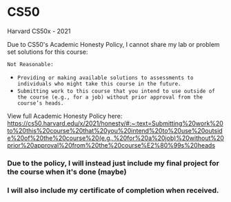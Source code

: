 # CS50
Harvard CS50x - 2021

Due to CS50's Academic Honesty Policy, I cannot share my lab or problem set solutions for this course:

`Not Reasonable:`
* `Providing or making available solutions to assessments to individuals who might take this course in the future.`
* `Submitting work to this course that you intend to use outside of the course (e.g., for a job) without prior approval from the course’s heads.`

View full Academic Honesty Policy here: https://cs50.harvard.edu/x/2021/honesty/#:~:text=Submitting%20work%20to%20this%20course%20that%20you%20intend%20to%20use%20outside%20of%20the%20course%20(e.g.,%20for%20a%20job)%20without%20prior%20approval%20from%20the%20course%E2%80%99s%20heads

### Due to the policy, I will instead just include my final project for the course when it's done (maybe)
### I will also include my certificate of completion when received.
